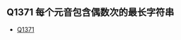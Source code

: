 ## Q1371 每个元音包含偶数次的最长字符串
* [Q1371](https://leetcode-cn.com/problems/find-the-longest-substring-containing-vowels-in-even-counts/)